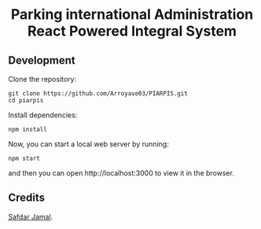 <h1 align="center">
  <a>
    Parking international Administration React Powered Integral System
  </a>
</h1>


## Development

Clone the repository:

```
git clone https://github.com/Arroyave03/PIARPIS.git
cd piarpis
```

Install dependencies:

```
npm install
```

Now, you can start a local web server by running:

```
npm start
```

and then you can open http://localhost:3000 to view it in the browser.

## Credits

[Safdar Jamal](https://safdarjamal.github.io).
